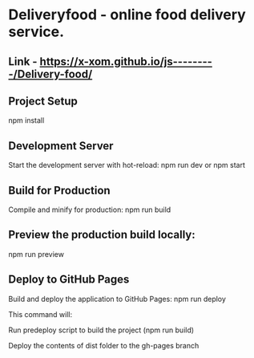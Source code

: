 # Deliveryfood - online food delivery service.
## Link - https://x-xom.github.io/js---------/Delivery-food/


## Project Setup
npm install

## Development Server
Start the development server with hot-reload:
npm run dev or npm start

## Build for Production
Compile and minify for production:
npm run build

## Preview the production build locally:
npm run preview

## Deploy to GitHub Pages
Build and deploy the application to GitHub Pages:
npm run deploy

This command will:

Run predeploy script to build the project (npm run build)

Deploy the contents of dist folder to the gh-pages branch
